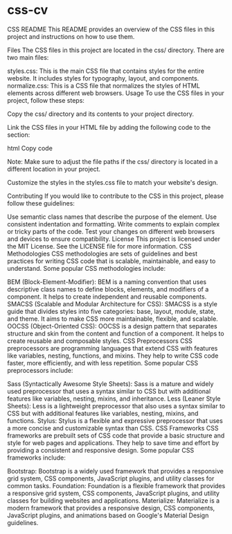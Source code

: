 # css-cv

CSS README
This README provides an overview of the CSS files in this project and instructions on how to use them.

Files
The CSS files in this project are located in the css/ directory. There are two main files:

styles.css: This is the main CSS file that contains styles for the entire website. It includes styles for typography, layout, and components.
normalize.css: This is a CSS file that normalizes the styles of HTML elements across different web browsers.
Usage
To use the CSS files in your project, follow these steps:

Copy the css/ directory and its contents to your project directory.

Link the CSS files in your HTML file by adding the following code to the <head> section:

html
Copy code
<link rel="stylesheet" href="css/normalize.css">
<link rel="stylesheet" href="css/styles.css">
Note: Make sure to adjust the file paths if the css/ directory is located in a different location in your project.

Customize the styles in the styles.css file to match your website's design.

Contributing
If you would like to contribute to the CSS in this project, please follow these guidelines:

Use semantic class names that describe the purpose of the element.
Use consistent indentation and formatting.
Write comments to explain complex or tricky parts of the code.
Test your changes on different web browsers and devices to ensure compatibility.
License
This project is licensed under the MIT License. See the LICENSE file for more information.
CSS Methodologies
CSS methodologies are sets of guidelines and best practices for writing CSS code that is scalable, maintainable, and easy to understand. Some popular CSS methodologies include:

BEM (Block-Element-Modifier): BEM is a naming convention that uses descriptive class names to define blocks, elements, and modifiers of a component. It helps to create independent and reusable components.
SMACSS (Scalable and Modular Architecture for CSS): SMACSS is a style guide that divides styles into five categories: base, layout, module, state, and theme. It aims to make CSS more maintainable, flexible, and scalable.
OOCSS (Object-Oriented CSS): OOCSS is a design pattern that separates structure and skin from the content and function of a component. It helps to create reusable and composable styles.
CSS Preprocessors
CSS preprocessors are programming languages that extend CSS with features like variables, nesting, functions, and mixins. They help to write CSS code faster, more efficiently, and with less repetition. Some popular CSS preprocessors include:

Sass (Syntactically Awesome Style Sheets): Sass is a mature and widely used preprocessor that uses a syntax similar to CSS but with additional features like variables, nesting, mixins, and inheritance.
Less (Leaner Style Sheets): Less is a lightweight preprocessor that also uses a syntax similar to CSS but with additional features like variables, nesting, mixins, and functions.
Stylus: Stylus is a flexible and expressive preprocessor that uses a more concise and customizable syntax than CSS.
CSS Frameworks
CSS frameworks are prebuilt sets of CSS code that provide a basic structure and style for web pages and applications. They help to save time and effort by providing a consistent and responsive design. Some popular CSS frameworks include:

Bootstrap: Bootstrap is a widely used framework that provides a responsive grid system, CSS components, JavaScript plugins, and utility classes for common tasks.
Foundation: Foundation is a flexible framework that provides a responsive grid system, CSS components, JavaScript plugins, and utility classes for building websites and applications.
Materialize: Materialize is a modern framework that provides a responsive design, CSS components, JavaScript plugins, and animations based on Google's Material Design guidelines.
